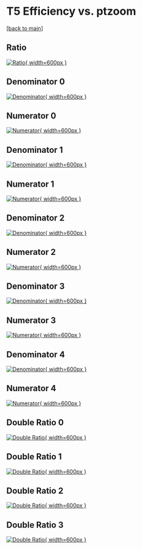 # T5 Efficiency vs. ptzoom

[[back to main](./)]



## Ratio

[![Ratio](../mtv/var/T5_vtr_211_-1_eff_ptzoom.png){ width=600px }](../mtv/var/T5_vtr_211_-1_eff_ptzoom.pdf)

## Denominator 0

[![Denominator](../mtv/den/T5_vtr_211_-1_eff_ptzoom_den0.png){ width=600px }](../mtv/den/T5_vtr_211_-1_eff_ptzoom_den0.pdf)

## Numerator 0

[![Numerator](../mtv/num/T5_vtr_211_-1_eff_ptzoom_num0.png){ width=600px }](../mtv/num/T5_vtr_211_-1_eff_ptzoom_num0.pdf)

## Denominator 1

[![Denominator](../mtv/den/T5_vtr_211_-1_eff_ptzoom_den1.png){ width=600px }](../mtv/den/T5_vtr_211_-1_eff_ptzoom_den1.pdf)

## Numerator 1

[![Numerator](../mtv/num/T5_vtr_211_-1_eff_ptzoom_num1.png){ width=600px }](../mtv/num/T5_vtr_211_-1_eff_ptzoom_num1.pdf)

## Denominator 2

[![Denominator](../mtv/den/T5_vtr_211_-1_eff_ptzoom_den2.png){ width=600px }](../mtv/den/T5_vtr_211_-1_eff_ptzoom_den2.pdf)

## Numerator 2

[![Numerator](../mtv/num/T5_vtr_211_-1_eff_ptzoom_num2.png){ width=600px }](../mtv/num/T5_vtr_211_-1_eff_ptzoom_num2.pdf)

## Denominator 3

[![Denominator](../mtv/den/T5_vtr_211_-1_eff_ptzoom_den3.png){ width=600px }](../mtv/den/T5_vtr_211_-1_eff_ptzoom_den3.pdf)

## Numerator 3

[![Numerator](../mtv/num/T5_vtr_211_-1_eff_ptzoom_num3.png){ width=600px }](../mtv/num/T5_vtr_211_-1_eff_ptzoom_num3.pdf)

## Denominator 4

[![Denominator](../mtv/den/T5_vtr_211_-1_eff_ptzoom_den4.png){ width=600px }](../mtv/den/T5_vtr_211_-1_eff_ptzoom_den4.pdf)

## Numerator 4

[![Numerator](../mtv/num/T5_vtr_211_-1_eff_ptzoom_num4.png){ width=600px }](../mtv/num/T5_vtr_211_-1_eff_ptzoom_num4.pdf)

## Double Ratio 0

[![Double Ratio](../mtv/ratio/T5_vtr_211_-1_eff_ptzoom_ratio0.png){ width=600px }](../mtv/ratio/T5_vtr_211_-1_eff_ptzoom_ratio0.pdf)

## Double Ratio 1

[![Double Ratio](../mtv/ratio/T5_vtr_211_-1_eff_ptzoom_ratio1.png){ width=600px }](../mtv/ratio/T5_vtr_211_-1_eff_ptzoom_ratio1.pdf)

## Double Ratio 2

[![Double Ratio](../mtv/ratio/T5_vtr_211_-1_eff_ptzoom_ratio2.png){ width=600px }](../mtv/ratio/T5_vtr_211_-1_eff_ptzoom_ratio2.pdf)

## Double Ratio 3

[![Double Ratio](../mtv/ratio/T5_vtr_211_-1_eff_ptzoom_ratio3.png){ width=600px }](../mtv/ratio/T5_vtr_211_-1_eff_ptzoom_ratio3.pdf)

